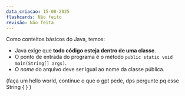 ```yaml
---
data_criacao: 15-08-2025
flashcards: Não feito
revisão: Não feita
---
```

Como conteitos básicos do Java, temos:
- Java exige que **todo código esteja dentro de uma classe**.
- O ponto de entrada do programa é o método `public static void main(String[] args)`.
- O *nome* do arquivo deve ser igual ao nome da classe pública.

(faça um hello world, continue o que o gpt pede, dps pergunte pq esse String { } )
